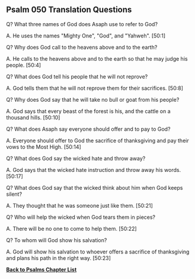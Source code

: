 ## Psalm 050 Translation Questions ##

Q? What three names of God does Asaph use to refer to God?

A. He uses the names "Mighty One", "God", and "Yahweh". [50:1]

Q? Why does God call to the heavens above and to the earth?

A. He calls to the heavens above and to the earth so that he may judge his people. [50:4]

Q? What does God tell his people that he will not reprove?

A. God tells them that he will not reprove them for their sacrifices. [50:8]

Q? Why does God say that he will take no bull or goat from his people?

A. God says that every beast of the forest is his, and the cattle on a thousand hills. [50:10]

Q? What does Asaph say everyone should offer and to pay to God?

A. Everyone should offer to God the sacrifice of thanksgiving and pay their vows to the Most High. [50:14]

Q? What does God say the wicked hate and throw away?

A. God says that the wicked hate instruction and throw away his words. [50:17]

Q? What does God say that the wicked think about him when God keeps silent?

A. They thought that he was someone just like them. [50:21]

Q? Who will help the wicked when God tears them in pieces?

A. There will be no one to come to help them. [50:22]

Q? To whom will God show his salvation?

A. God will show his salvation to whoever offers a sacrifice of thanksgiving and plans his path in the right way. [50:23]

__[Back to Psalms Chapter List](./)__


